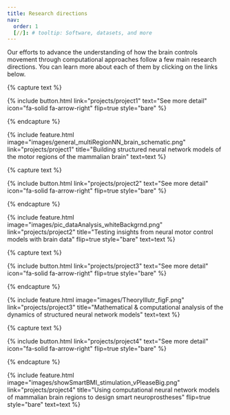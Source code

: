 ```yaml
---
title: Research directions
nav:
  order: 1
  [//]: # tooltip: Software, datasets, and more
---
```


Our efforts to advance the understanding of how the brain controls movement through computational approaches follow a few main research directions. You can learn more about each of them by clicking on the links below.

{% capture text %}


{%
  include button.html
  link="projects/project1"
  text="See more detail"
  icon="fa-solid fa-arrow-right"
  flip=true
  style="bare"
%}

{% endcapture %}

{%
  include feature.html
  image="images/general_multiRegionNN_brain_schematic.png"
  link="projects/project1"
  title="Building structured neural network models of the motor regions of the mammalian brain"
  text=text
%}

{% capture text %}

{%
  include button.html
  link="projects/project2"
  text="See more detail"
  icon="fa-solid fa-arrow-right"
  flip=true
  style="bare"
%}

{% endcapture %}

{%
  include feature.html
  image="images/pic_dataAnalysis_whiteBackgrnd.png"
  link="projects/project2"
  title="Testing insights from neural motor control models with brain data"
  flip=true
  style="bare"
  text=text
%}

{% capture text %}


{%
  include button.html
  link="projects/project3"
  text="See more detail"
  icon="fa-solid fa-arrow-right"
  flip=true
  style="bare"
%}

{% endcapture %}

{%
  include feature.html
  image="images/TheoryIllutr_figF.png"
  link="projects/project3"
  title="Mathematical & computational analysis of the dynamics of structured neural network models"
  text=text
%}


{% capture text %}



{%
  include button.html
  link="projects/project4"
  text="See more detail"
  icon="fa-solid fa-arrow-right"
  flip=true
  style="bare"
%}

{% endcapture %}

{%
  include feature.html
  image="images/showSmartBMI_stimulation_vPleaseBig.png"
  link="projects/project4"
  title="Using computational neural network models of mammalian brain regions to design smart neuroprostheses"
  flip=true
  style="bare"
  text=text
%}
